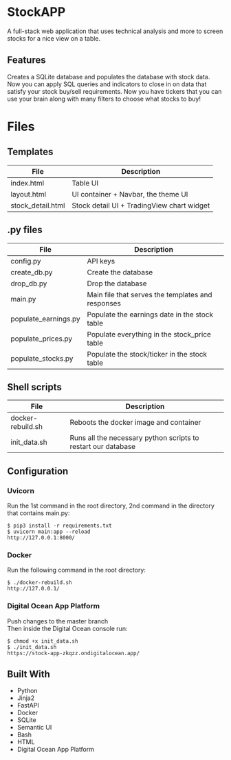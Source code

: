 # StockAPP

A full-stack web application that uses technical analysis and more to screen stocks for a nice view on a table.

## Features

Creates a SQLite database and populates the database with stock data. Now you can apply SQL queries and indicators to close in on data that satisfy your stock buy/sell requirements. Now you have tickers that you can use your brain along with many filters to choose what stocks to buy!

# Files

## Templates
| File                             |Description                                                                                                            |
| -------------------------------- |---------------------------------------------------------------------------------------------------------------------- |
| index.html                       |Table UI                                                                                                               |
| layout.html                      |UI container + Navbar, the theme UI                                                                                    |
| stock_detail.html                |Stock detail UI + TradingView chart widget                                                                             |
## .py files
| File                             |Description                                                                                                            |
| -------------------------------- |---------------------------------------------------------------------------------------------------------------------- |
| config.py                        |API keys                                                                                                               |
| create_db.py                     |Create the database                                                                                                    |
| drop_db.py                       |Drop the database                                                                                                      |
| main.py                          |Main file that serves the templates and responses                                                                      |
| populate_earnings.py             |Populate the earnings date in the stock table                                                                          |
| populate_prices.py               |Populate everything in the stock_price table                                                                           |
| populate_stocks.py               |Populate the stock/ticker in the stock table                                                                           |
## Shell scripts
| File                             |Description                                                                                                            |
| -------------------------------- |---------------------------------------------------------------------------------------------------------------------- |
| docker-rebuild.sh                |Reboots the docker image and container                                                                                 |
| init_data.sh                     |Runs all the necessary python scripts to restart our database                                                          |

## Configuration 

### Uvicorn

Run the 1st command in the root directory, 2nd command in the directory that contains main.py:    
```
$ pip3 install -r requirements.txt
$ uvicorn main:app --reload  
http://127.0.0.1:8000/
```

### Docker

Run the following command in the root directory:    
```
$ ./docker-rebuild.sh  
http://127.0.0.1/
```

### Digital Ocean App Platform

Push changes to the master branch  
Then inside the Digital Ocean console run:    
```
$ chmod +x init_data.sh
$ ./init_data.sh  
https://stock-app-zkqzz.ondigitalocean.app/
```

## Built With

* Python
* Jinja2
* FastAPI
* Docker
* SQLite
* Semantic UI
* Bash
* HTML
* Digital Ocean App Platform

